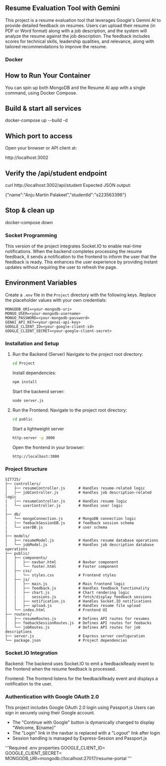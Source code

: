 ## Resume Evaluation Tool with Gemini

This project is a resume evaluation tool that leverages Google's Gemini AI to provide detailed feedback on resumes. Users can upload their resume (in PDF or Word format) along with a job description, and the system will analyze the resume against the job description. The feedback includes scores for technical skills, leadership qualities, and relevance, along with tailored recommendations to improve the resume.
### Docker

## How to Run Your Container

You can spin up both MongoDB and the Resume AI app with a single command, using Docker Compose.

## Build & start all services 

   docker-compose up --build -d

## Which port to access
Open your browser or API client at:

http://localhost:3002


## Verify the /api/student endpoint

curl http://localhost:3002/api/student
Expected JSON output:

{"name":"Anju Martin Palakeel","studentId":"s223563396"}

## Stop & clean up

docker-compose down
### Socket Programming

This version of the project integrates Socket.IO to enable real-time notifications. When the backend completes processing the resume feedback, it sends a notification to the frontend to inform the user that the feedback is ready. This enhances the user experience by providing instant updates without requiring the user to refresh the page.

## Environment Variables

Create a `.env` file in the `Project` directory with the following keys. Replace the placeholder values with your own credentials:

```properties
MONGODB_URI=<your-mongodb-uri>
MONGO_USER=<your-mongodb-username>
MONGO_PASSWORD=<your-mongodb-password>
GENAI_API_KEY=<your-genai-api-key>
GOOGLE_CLIENT_ID=<your-google-client-id>
GOOGLE_CLIENT_SECRET=<your-google-client-secret>
```

### Installation and Setup

1. Run the Backend (Server)
   Navigate to the project root directory:

   ```bash
   cd Project
   ```

   Install dependencies:

   ```bash
   npm install
   ```

   Start the backend server:

   ```bash
   node server.js
   ```

2. Run the Frontend:
   Navigate to the project root directory:

   ```bash
   cd public
   ```

   Start a lightweight server

   ```bash
   http-server -p 3000
   ```

   Open the frontend in your browser:

   ```bash
   http://localhost:3000
   ```

### Project Structure

```
SIT725/
├── controllers/
│   ├── resumeController.js      # Handles resume-related logic
│   |── jobController.js         # Handles job description-related logic
|   |── resumeController.js      # Handles resume logic
|   └── userController.js        # Handles user logic
|
├── db/
│   └── mongoConnection.js       # MongoDB connection logic
|   |── feebackSessionDB.js      # feedback session schema
|   └── userDB.js                # user schema
|
├── models/
│   ├── resumeModel.js           # Handles resume database operations
│   └── jobModel.js              # Handles job description database operations
├── public/
│   ├── components/
│   │   ├── navbar.html          # Navbar component
│   │   └── footer.html          # Footer component
│   ├── css/
│   │   └── styles.css           # Frontend styles
│   ├── js/
│   │   ├── main.js              # Main frontend logic
│   │   ├── feedback.js          # Handles feedback functionality
│   │   ├── chart.js             # Chart rendering logic
|   |   |   sessions.js          # fetch/display feedback sessions
│   │   ├── notification.js      # Handles Socket.IO notifications
│   │   ├── upload.js            # Handles resume file upload
│   └── index.html               # Frontend UI
├── routers/
│   ├── resumeRoutes.js          # Defines API routes for resumes
|   ├── feebackSessionRoutes.js  # Defines API routes for feebacks
│   └── jobRoutes.js             # Defines API routes for job descriptions
├── server.js                    # Express server configuration
└── package.json                 # Project dependencies

```

### Socket.IO Integration

Backend: The backend uses Socket.IO to emit a feedbackReady event to the frontend when the resume feedback is processed.

Frontend: The frontend listens for the feedbackReady event and displays a notification to the user.


### Authentication with Google OAuth 2.0

This project includes Google OAuth 2.0 login using Passport.js Users can sign in securely using their Google account.

- The "Continue with Google" button is dymanically changed to display "Welcome, ${name}"
- The "Login" link in the navbar is replaced with a "Logout" link after login
- Session handling is managed by Express-Session and Passport.js

'''Required .env properties
GOOGLE_CLIENT_ID=<your-google-client-id>
GOOGLE_CLIENT_SECRET=<your-google-client-secret>
MONGODB_URI=mongodb://localhost:27017/resume-portal
'''
